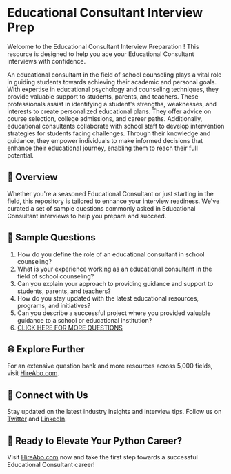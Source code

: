 # Educational Consultant Interview Prep

Welcome to the Educational Consultant Interview Preparation ! This resource is designed to help you ace your Educational Consultant interviews with confidence.

An educational consultant in the field of school counseling plays a vital role in guiding students towards achieving their academic and personal goals. With expertise in educational psychology and counseling techniques, they provide valuable support to students, parents, and teachers. These professionals assist in identifying a student's strengths, weaknesses, and interests to create personalized educational plans. They offer advice on course selection, college admissions, and career paths. Additionally, educational consultants collaborate with school staff to develop intervention strategies for students facing challenges. Through their knowledge and guidance, they empower individuals to make informed decisions that enhance their educational journey, enabling them to reach their full potential.

## 🚀 Overview

Whether you're a seasoned Educational Consultant or just starting in the field, this repository is tailored to enhance your interview readiness. We've curated a set of sample questions commonly asked in Educational Consultant interviews to help you prepare and succeed.

## 📝 Sample Questions

1. How do you define the role of an educational consultant in school counseling?
2. What is your experience working as an educational consultant in the field of school counseling?
3. Can you explain your approach to providing guidance and support to students, parents, and teachers?
4. How do you stay updated with the latest educational resources, programs, and initiatives?
5. Can you describe a successful project where you provided valuable guidance to a school or educational institution?
6. [CLICK HERE FOR MORE QUESTIONS](https://hireabo.com/job/4_2_12/Educational%20Consultant)

## 🌐 Explore Further

For an extensive question bank and more resources across 5,000 fields, visit [HireAbo.com](https://www.hireabo.com).

## 📱 Connect with Us

Stay updated on the latest industry insights and interview tips. Follow us on [Twitter](https://twitter.com/hireabo) and [LinkedIn](https://www.linkedin.com/in/hire-abo-3609972a8/).

## 🚀 Ready to Elevate Your Python Career?

Visit [HireAbo.com](https://www.hireabo.com) now and take the first step towards a successful Educational Consultant career!